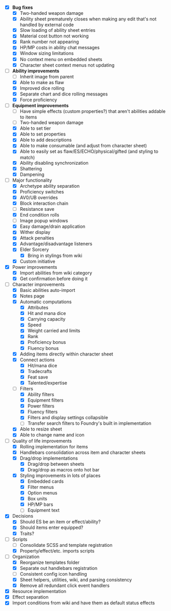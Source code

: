 - [x] **Bug fixes**
  - [x] Two-handed weapon damage
  - [x] Ability sheet prematurely closes when making any edit that's not handled by external code
  - [x] Slow loading of ability sheet entries
  - [x] Material cost button not working
  - [x] Rank number not appearing
  - [x] HP/MP costs in ability chat messages
  - [x] Window sizing limitations
  - [x] No context menu on embedded sheets
  - [x] Character sheet context menus not updating
- [ ] **Ability improvements**
  - [ ] Inherit image from parent
  - [x] Able to make as flaw
  - [x] Improved dice rolling
  - [x] Separate chart and dice rolling messages
  - [x] Force proficiency
- [ ] **Equipment improvements**
  - [ ] Have simple effects (custom properties?) that aren't abilities addable to items
  - [ ] Two-handed weapon damage
  - [x] Able to set tier
  - [x] Able to set properties
  - [x] Able to add descriptions
  - [x] Able to make consumable (and adjust from character sheet)
  - [x] Able to easily set as flaw/ES/ECHO/physical/gifted (and styling to match)
  - [x] Ability disabling synchronization
  - [x] Shattering
  - [x] Dampening
- [ ] Major functionality
  - [x] Archetype ability separation
  - [x] Proficiency switches
  - [x] AV0/UB overrides
  - [x] Block interaction chain
  - [ ] Resistance save
  - [x] End condition rolls
  - [ ] Image popup windows
  - [x] Easy damage/drain application
  - [x] Wither display
  - [x] Attack penalties
  - [x] Advantage/disadvantage listeners
  - [x] Elder Sorcery
    - [x] Bring in stylings from wiki
  - [x] Custom initiative
- [x] Power improvements
  - [x] Import abilities from wiki category
  - [x] Get confirmation before doing it
- [ ] Character improvements
  - [x] Basic abilities auto-import
  - [x] Notes page
  - [x] Automatic computations
    - [x] Attributes
    - [x] Hit and mana dice
    - [x] Carrying capacity
    - [x] Speed
    - [x] Weight carried and limits
    - [x] Rank
    - [x] Proficiency bonus
    - [x] Fluency bonus
  - [x] Adding items directly within character sheet
  - [x] Connect actions
    - [x] Hit/mana dice
    - [x] Tradecrafts
    - [x] Feat save
    - [x] Talented/expertise
  - [ ] Filters
    - [x] Ability filters
    - [x] Equipment filters
    - [x] Power filters
    - [x] Fluency filters
    - [x] Filters and display settings collapsible
    - [ ] Transfer search filters to Foundry's built in implementation
  - [x] Able to resize sheet
  - [x] Able to change name and icon
- [ ] Quality of life improvements
  - [x] Rolling implementation for items
  - [x] Handlebars consolidation across item and character sheets
  - [x] Drag/drop implementations
    - [x] Drag/drop between sheets
    - [x] Drag/drop as macros onto hot bar
  - [x] Styling improvements in lots of places
    - [x] Embedded cards
    - [x] Filter menus
    - [x] Option menus
    - [x] Box units
    - [x] HP/MP bars
    - [ ] Equipment text
- [x] Decisions
  - [x] Should ES be an item or effect/ability?
  - [x] Should items enter equipped?
  - [x] Traits?
- [ ] Scripts
  - [ ] Consolidate SCSS and template registration
  - [x] Property/effect/etc. imports scripts
- [ ] Organization
  - [x] Reorganize templates folder
  - [x] Separate out handlebars registration
  - [ ] Consistent config icon handling
  - [x] Sheet helpers, utilities, wiki, and parsing consistency
  - [x] Remove all redundant click event handlers
- [x] Resource implementation
- [x] Effect separation
- [x] Import conditions from wiki and have them as default status effects